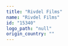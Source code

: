 ```yaml
---
title: "Rivdel Films"
name: "Rivdel Films"
id: "15340"
logo_path: "null"
origin_country: ""
---
```

